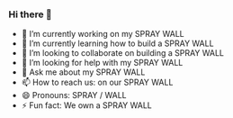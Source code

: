 ### Hi there 👋

- 🔭 I’m currently working on my SPRAY WALL
- 🌱 I’m currently learning how to build a SPRAY WALL
- 👯 I’m looking to collaborate on building a SPRAY WALL
- 🤔 I’m looking for help with my SPRAY WALL
- 💬 Ask me about my SPRAY WALL
- 📫 How to reach us: on our SPRAY WALL
- 😄 Pronouns: SPRAY / WALL
- ⚡ Fun fact: We own a SPRAY WALL

<!--
**jtspraywall/jtspraywall** is a ✨ _special_ ✨ repository because its `README.md` (this file) appears on your GitHub profile.

Here are some ideas to get you started:

- 🔭 I’m currently working on ...
- 🌱 I’m currently learning ...
- 👯 I’m looking to collaborate on ...
- 🤔 I’m looking for help with ...
- 💬 Ask me about ...
- 📫 How to reach me: ...
- 😄 Pronouns: ...
- ⚡ Fun fact: ...
-->
